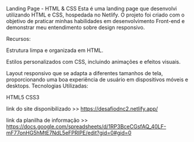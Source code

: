 Landing Page - HTML & CSS
Esta é uma landing page que desenvolvi utilizando HTML e CSS, hospedada no Netlify. O projeto foi criado com o objetivo de praticar minhas habilidades em desenvolvimento Front-end e demonstrar meu entendimento sobre design responsivo.

Recursos:

Estrutura limpa e organizada em HTML.

Estilos personalizados com CSS, incluindo animações e efeitos visuais.

Layout responsivo que se adapta a diferentes tamanhos de tela, proporcionando uma boa experiência de usuário em dispositivos móveis e desktops.
Tecnologias Utilizadas:

HTML5
CSS3

link do site disponibilizado >> https://desafiodnc2.netlify.app/

link da planilha de informação >> https://docs.google.com/spreadsheets/d/1RP3BceCGsfAQ_40LF-mF77onHG5hMtE7NdL5eFPRlPE/edit?gid=0#gid=0

